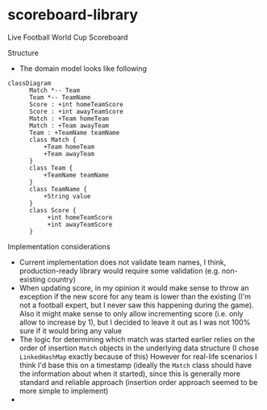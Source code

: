 # scoreboard-library
Live Football World Cup Scoreboard

Structure
* The domain model looks like following
```mermaid
classDiagram
      Match *-- Team
      Team *-- TeamName
      Score : +int homeTeamScore
      Score : +int awayTeamScore
      Match : +Team homeTeam
      Match : +Team awayTeam
      Team : +TeamName teamName
      class Match {
          +Team homeTeam
          +Team awayTeam
      }
      class Team {
          +TeamName teamName
      }
      class TeamName {
          +String value
      }
      class Score {
           +int homeTeamScore
           +int awayTeamScore
      }
```

Implementation considerations
* Current implementation does not validate team names, I think, production-ready library would require some validation (e.g. non-existing country)
* When updating score, in my opinion it would make sense to throw an exception if the new score for any team is lower than the existing (I'm not a football expert, but I never saw this happening during the game). 
Also it might make sense to only allow incrementing score (i.e. only allow to increase by 1), but I decided to leave it out as I was not 100% sure if it would bring any value
* The logic for determining which match was started earlier relies on the order of insertion `Match` objects in the underlying data structure (I chose `LinkedHashMap` exactly because of this)
However for real-life scenarios I think I'd base this on a timestamp (ideally the `Match` class should have the information about when it started), since this is generally more standard and reliable approach (insertion order approach seemed to be more simple to implement)
* 
